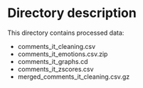 # Directory description

This directory contains processed data:
- comments_it_cleaning.csv
- comments_it_emotions.csv.zip
- comments_it_graphs.cd
- comments_it_zscores.csv
- merged_comments_it_cleaning.csv.gz
